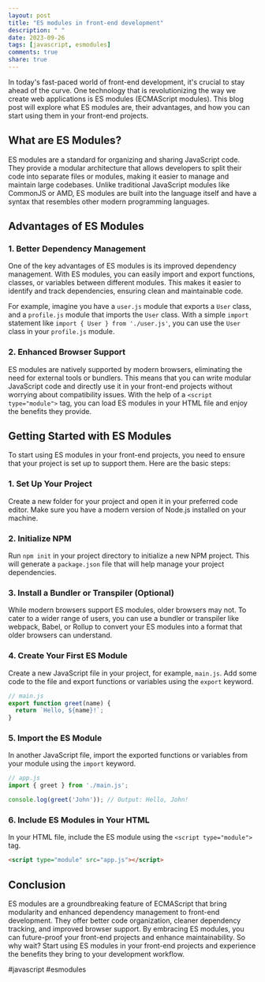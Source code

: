 ```yaml
---
layout: post
title: "ES modules in front-end development"
description: " "
date: 2023-09-26
tags: [javascript, esmodules]
comments: true
share: true
---
```


In today's fast-paced world of front-end development, it's crucial to stay ahead of the curve. One technology that is revolutionizing the way we create web applications is ES modules (ECMAScript modules). This blog post will explore what ES modules are, their advantages, and how you can start using them in your front-end projects.

## What are ES Modules?

ES modules are a standard for organizing and sharing JavaScript code. They provide a modular architecture that allows developers to split their code into separate files or modules, making it easier to manage and maintain large codebases. Unlike traditional JavaScript modules like CommonJS or AMD, ES modules are built into the language itself and have a syntax that resembles other modern programming languages.

## Advantages of ES Modules

### 1. Better Dependency Management

One of the key advantages of ES modules is its improved dependency management. With ES modules, you can easily import and export functions, classes, or variables between different modules. This makes it easier to identify and track dependencies, ensuring clean and maintainable code.

For example, imagine you have a `user.js` module that exports a `User` class, and a `profile.js` module that imports the `User` class. With a simple `import` statement like `import { User } from './user.js'`, you can use the `User` class in your `profile.js` module.

### 2. Enhanced Browser Support

ES modules are natively supported by modern browsers, eliminating the need for external tools or bundlers. This means that you can write modular JavaScript code and directly use it in your front-end projects without worrying about compatibility issues. With the help of a `<script type="module">` tag, you can load ES modules in your HTML file and enjoy the benefits they provide.

## Getting Started with ES Modules

To start using ES modules in your front-end projects, you need to ensure that your project is set up to support them. Here are the basic steps:

### 1. Set Up Your Project

Create a new folder for your project and open it in your preferred code editor. Make sure you have a modern version of Node.js installed on your machine.

### 2. Initialize NPM

Run `npm init` in your project directory to initialize a new NPM project. This will generate a `package.json` file that will help manage your project dependencies.

### 3. Install a Bundler or Transpiler (Optional)

While modern browsers support ES modules, older browsers may not. To cater to a wider range of users, you can use a bundler or transpiler like webpack, Babel, or Rollup to convert your ES modules into a format that older browsers can understand.

### 4. Create Your First ES Module

Create a new JavaScript file in your project, for example, `main.js`. Add some code to the file and export functions or variables using the `export` keyword. 

```javascript
// main.js
export function greet(name) {
  return `Hello, ${name}!`;
}
```

### 5. Import the ES Module

In another JavaScript file, import the exported functions or variables from your module using the `import` keyword. 

```javascript
// app.js
import { greet } from './main.js';

console.log(greet('John')); // Output: Hello, John!
```

### 6. Include ES Modules in Your HTML

In your HTML file, include the ES module using the `<script type="module">` tag. 

```html
<script type="module" src="app.js"></script>
```

## Conclusion

ES modules are a groundbreaking feature of ECMAScript that bring modularity and enhanced dependency management to front-end development. They offer better code organization, cleaner dependency tracking, and improved browser support. By embracing ES modules, you can future-proof your front-end projects and enhance maintainability. So why wait? Start using ES modules in your front-end projects and experience the benefits they bring to your development workflow.

#javascript #esmodules